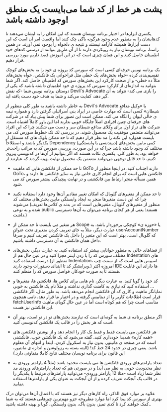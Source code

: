 # پشت هر خط از کد شما می‌بایست یک منطق وجود داشته باشد!
یکسری ابزارها در اختیار برنامه نویسان هستند که این امکان را به ایشان می‌دهند تا کدهایشان را به منظور عدم وجود هرگونه باگی چک کنند اما واقعیت امر آن است که این دست ابزارها همیشه کارآمد نیستند و نتیجه ی دلخواه را بوجود نمی آورند. در همین راستا، برنامه نویسان نیاز به رویکردی دارند تا از آن طریق بتوانند از درستی کدهای خود اطمینان حاصل کنند و این همان چیزی است که در این آموزش قصد داریم مورد بررسی قرار دهیم.

یک برنامه نویس حرفه‌ای کسی است که سورس کد پروژه ی خود را به بخش‌های کوچک تقسیم‌بندی کرده -خواه بخش‌های یک خطی مثل فراخوانی یک فانکشن، خواه بخش‌های مثلاً ده خطی- و از صحت کارکرد این بخش‌های سورس کد اطمینان حاصل کند. اگر شما بتوانید به اندازه‌ای از کارکرد سورس کد پروژه ی خود اطمینان داشته باشید که یکی از دوستان برنامه نویس شما -که نقش Devil`s Advocate را بازی می کند- نتواند به آن گیر دهد، کفایت می‌کند و شما به هدف خود دست یافته اید.

به خاطر داشته باشید به طور کلی منظور از Devil`s Advocate یا «وکیل مدافع شیطان» کسی است که مهارت خاصی در ایراد بنی اسرائیلی گرفتن دارد و همواره نیمه ی خالی لیوان را نگاه می کند. ممکن است این تصور برای شما پیش بیاد که در شرکت های حرفه‌ای چنین افرادی اصلاً جایگاه خوبی ندارند اما این باور کاملاً اشتباه است. شرکت های تراز اول برای وکلای مدافع شیطان سر و دست می شکنند چرا که این افراد می‌توانند متضمن موفقیت یک محصول شوند.
در بررسی تک تک خطوط سورس کد، می بایست همواره این نکته را مد نظر قرار دهیم که تا حد ممکن بلوک های کد مستقل از یکدیگر باشند و اصطلاحاً Dependency (دیپندنسی یا وابستگی) کمی مابین بخش‌های مختلف کد وجود داشته باشد چرا که در این صورت، بررسی سورس کد به مراتب راحت‌تر خواهد بود. به طور کلی، یکسری نکات هستند که اگر بتوانیم از آن‌ها در کدنویسی پیروی کنیم، تا حد قابل توجهی می‌توانند متضمن یک محصول نهایت بهینه گردند که عبارتند از:

- تا حد ممکن از فانکشن هایی که ماهیت GoTo دارند اجتناب کنید. در اینجا منظور از GoTo، فانکشن هایی است که برای انجام کاری خاص نیاز به سایر فانکشن ها دارند و همین مسأله منجر ارتباط بین فانکشنی و در نهایت پیچیدگی بیشتر سورس کد می شود.

- تا حد ممکن از متغیرهای گلوبال که امکان تغییر مقادیر آن‌ها وجود دارد استفاده نکنید چرا که این دست متغیرها منجر به ایجاد وابستگی مابین بخش‌های مختلف کد می‌شوند (منظور از متغیرهای گلوبال، متغیرهایی است که در بدنه ی کلاس‌ها تعریف شده و به نوعی public هستند؛ یعنی از هر کجای برنامه می‌توان به آن‌ها دسترسی داشت.)

- هر متغیر می بایست تا حد ممکن از Scope یا «حوزه ی» کوچکی برخوردار باشد. به عبارت دیگر، مثلاً به جای تعریف کردن متغیری تحت عنوان userAccountNumber که گلوبال است، بهتر است که این متغیر را داخل یک فانکشن تعریف کنیم و صرفاً داخل همان فانکشن به آن دسترسی داشته باشیم.

- از فضاهای خالی به منظور خوانایی بیشتر کد استفاده کنید. به عبارت دیگر، بخش‌های مختلف سورس کد را با زدن اینتر مجزا کنید و در عین حال هم از Indentation های درست استفاده کنید (منظور از Indentation، اسپیس هایی است که از سمت چپ ویرایشگر کد تا ابتدای دستورات وجود دارند.) امروزه اکثر IDE ها دارای این قابلیت هستند تا به صورت خودکار، فواصل سورس کد را منظم کنند.

- کد خود را گویا کنید. به عبارت دیگر، نام هایی برای کلاس ها، فانکشن ها، متغیرها و … استفاده کنید که نیازی به کامنت گذاری نداشته و مثلاً نام یک فانکشن به خوبی نمایانگر ماهیت و کاری که آن فانکشن انجام می‌دهد باشد. به طور مثال، اگر فانکشی قرار است اطلاعات کاربر را از دیتابیس گرفته و در اختیار ما قرار دهد، نامی همچون fetchUserInfo مناسب است چرا که هم کوتاه است اما در عین حال گویای ماهیت این فانکشن نیز هست.

- اگر منطق برنامه ی شما به گونه‌ای است که نیازمند بخش‌های تو در تو است، بهتر آن است که هر بخش را در قالب یک فانکشن کدنویسی کنید.

- هر فانکشن می بایست فقط و فقط یک کار را انجام دهد و از نوشتن فانکشن های «همه کاره» شدیدا خودداری کنید. گفته می‌شود که یک فانکشن خوب، فانکشنی است که در صفحه ی مانیتور، بدون نیاز به اسکرول کردن، ابتدا و انتهای آن معلوم باشد. یعنی چیزی در حدود 24 خط کد! (البته بسته به رزولوشن و اندازه ی مانتیور، این قانون برای برنامه نویسان مختلف نتایج کاملا متفاوتی دارد.)

- تعداد پارامترهای ورودی فانکشن ها می بایست محدود باشد (مثلاً 4 پارامتر ورودی به نظر محدودیت خوبی به نظر می آید) و در صورتی هم که تعداد پارامترهای ورودی مد نظر شما زیاد است -مثلا 12 پارامتر ورودی- می‌توانید پارامترهای مرتبط با یکدیگر را در قالب یک آبجکت تعریف کرده و از آن آبجکت به عنوان یکی از پارامترها استفاده نمایید.

علاوه بر موارد فوق الذکر، راه کارهای دیگر نیز هستند که با اعمال آن‌ها می‌توان درک بهتری از سورس کد پیدا کرد اما موارد مطروحه جزو مهم‌ترین چیزهایی هستند که به شما کمک خواهند کرد تا کدی تمیز، بدون باگ، بدون وابستگی، گویا و بهینه داشته باشید..

 
